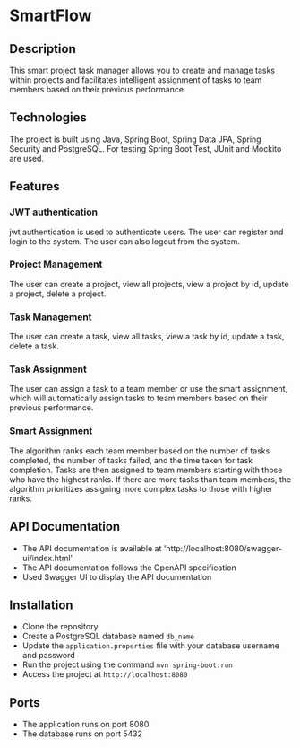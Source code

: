 # SmartFlow

## Description

This smart project task manager allows you to create and manage tasks within projects and facilitates intelligent assignment of tasks to team members based on their previous performance.

## Technologies
The project is built using Java, Spring Boot, Spring Data JPA, Spring Security and PostgreSQL. For testing Spring Boot Test, JUnit and Mockito are used.

## Features
### JWT authentication
jwt authentication is used to authenticate users. The user can register and login to the system. The user can also logout from the system.

### Project Management
The user can create a project, view all projects, view a project by id, update a project, delete a project.

### Task Management
The user can create a task, view all tasks, view a task by id, update a task, delete a task.

### Task Assignment
The user can assign a task to a team member or use the smart assignment, which will automatically assign tasks to team members based on their previous performance.

### Smart Assignment
The algorithm ranks each team member based on the number of tasks completed, the number of tasks failed, and the time taken for task completion. Tasks are then assigned to team members starting with those who have the highest ranks. If there are more tasks than team members, the algorithm prioritizes assigning more complex tasks to those with higher ranks.

## API Documentation
- The API documentation is available at 'http://localhost:8080/swagger-ui/index.html'
- The API documentation follows the OpenAPI specification
- Used Swagger UI to display the API documentation

## Installation
- Clone the repository
- Create a PostgreSQL database named `db_name`
- Update the `application.properties` file with your database username and password
- Run the project using the command `mvn spring-boot:run`
- Access the project at `http://localhost:8080`

## Ports
- The application runs on port 8080
- The database runs on port 5432








